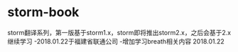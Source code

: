 # storm-book
storm翻译系列，第一版基于storm1.x，storm即将推出storm2.x，之后会基于2.x继续学习
-2018.01.22于福建省联通公司
-增加学习breath相关内容 2018.01.22